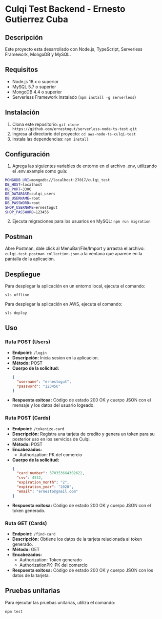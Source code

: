 # Culqi Test Backend - Ernesto Gutierrez Cuba

## Descripción

Este proyecto esta desarrollado con Node.js, TypeScript, Serverless Framework, MongoDB y MySQL.

## Requisitos

- Node.js 18.x o superior
- MySQL 5.7 o superior
- MongoDB 4.4 o superior
- Serverless Framework instalado (`npm install -g serverless`)

## Instalación

1. Clona este repositorio: `git clone https://github.com/ernestogut/serverless-node-ts-test.git`
2. Ingresa al directorio del proyecto: `cd aws-node-ts-culqi-test`
3. Instala las dependencias: `npm install`

## Configuración

1. Agrega las siguientes variables de entorno en el archivo .env, utilizando el .env.example como guía:

```bash
MONGODB_URI=mongodb://localhost:27017/culqi_test
DB_HOST=localhost
DB_PORT=3306
DB_DATABASE=culqi_users
DB_USERNAME=root
DB_PASSWORD=root
SHOP_USERNAME=ernestogut
SHOP_PASSWORD=123456
```

2. Ejecuta migraciones para los usuarios en MySQL: `npm run migration`

## Postman

Abre Postman, dale click al MenuBar/File/Import y arrastra el archivo: `culqi-test.postman_collection.json` a la ventana que aparece en la pantalla de la aplicación.

## Despliegue

Para desplegar la aplicación en un entorno local, ejecuta el comando:

```
sls offline
```

Para desplegar la aplicación en AWS, ejecuta el comando:

```
sls deploy
```

## Uso

### Ruta POST (Users)

- **Endpoint:** `/login`
- **Descripción:** Inicia sesion en la aplicacion.
- **Método:** POST
- **Cuerpo de la solicitud:**
  ```json
  {
    "username": "ernestogut",
    "password": "123456"
  }
  ```
- **Respuesta exitosa:** Código de estado 200 OK y cuerpo JSON con el mensaje y los datos del usuario logeado.

### Ruta POST (Cards)

- **Endpoint:** `/tokenize-card`
- **Descripción:** Registra una tarjeta de credito y genera un token para su posterior uso en los servicios de Culqi.
- **Método:** POST
- **Encabezados:**
  - Authorization: PK del comercio
- **Cuerpo de la solicitud:**
  ```json
  {
    "card_number": 370353664302622,
    "cvv": 4532,
    "expiration_month": "2",
    "expiration_year": "2028",
    "email": "ernesto@gmail.com"
  }
  ```
- **Respuesta exitosa:** Código de estado 200 OK y cuerpo JSON con el token generado.

### Ruta GET (Cards)

- **Endpoint:** `/find-card`
- **Descripción:** Obtiene los datos de la tarjeta relacionada al token generado.
- **Método:** GET
- **Encabezados:**
  - Authorization: Token generado
  - AuthorizationPK: PK del comercio
- **Respuesta exitosa:** Código de estado 200 OK y cuerpo JSON con los datos de la tarjeta.

## Pruebas unitarias

Para ejecutar las pruebas unitarias, utiliza el comando:

```
npm test
```
